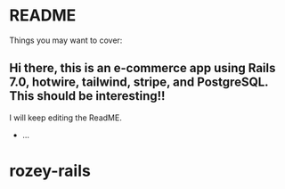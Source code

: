 # README



Things you may want to cover:

 ## Hi there, this is an e-commerce app using Rails 7.0, hotwire, tailwind, stripe, and PostgreSQL. This should be interesting!! 
I will keep editing the ReadME.




* ...
# rozey-rails
